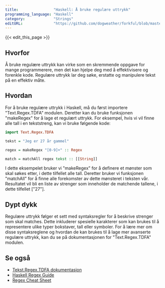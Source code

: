 ```yaml
---
title:                "Haskell: Å bruke regulære uttrykk"
programming_language: "Haskell"
category:             "Strings"
editURL:              "https://github.com/dogweather/forkful/blob/master/content/no/haskell/using-regular-expressions.md"
---
```


{{< edit_this_page >}}

## Hvorfor

Å bruke regulære uttrykk kan virke som en skremmende oppgave for mange programmerere, men det kan hjelpe deg med å effektivisere og forenkle kode. Regulære uttrykk lar deg søke, erstatte og manipulere tekst på en effektiv måte.

## Hvordan

For å bruke regulære uttrykk i Haskell, må du først importere "Text.Regex.TDFA" modulen. Deretter kan du bruke funksjonen "makeRegex" for å lage et regulært uttrykk. For eksempel, hvis vi vil finne alle tall i en tekststreng, kan vi bruke følgende kode:

```Haskell
import Text.Regex.TDFA

tekst = "Jeg er 27 år gammel"

regex = makeRegex "[0-9]+" :: Regex

match = matchAll regex tekst :: [[String]]
```

I dette eksempelet bruker vi "makeRegex" for å definere et mønster som skal søkes etter, i dette tilfellet alle tall. Deretter bruker vi funksjonen "matchAll" for å finne alle forekomster av dette mønsteret i teksten vår. Resultatet vil bli en liste av strenger som inneholder de matchende tallene, i dette tilfellet ["27"].

## Dypt dykk

Regulære uttrykk følger et sett med syntaksregler for å beskrive strenger som skal matches. Dette inkluderer spesielle karakterer som kan brukes til å representere ulike typer bokstaver, tall eller symboler. For å lære mer om disse syntaksreglene og hvordan de kan brukes til å lage mer avanserte regulære uttrykk, kan du se på dokumentasjonen for "Text.Regex.TDFA" modulen.

## Se også

- [Tekst.Regex.TDFA dokumentasjon](https://hackage.haskell.org/package/regex-tdfa-1.3.1.0/docs/Text-Regex-TDFA.html)
- [Haskell Regex Guide](https://wiki.haskell.org/Regular_expressions)
- [Regex Cheat Sheet](https://www.debuggex.com/cheatsheet/regex/haskell)